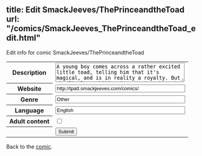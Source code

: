 title: Edit SmackJeeves/ThePrinceandtheToad
url: "/comics/SmackJeeves_ThePrinceandtheToad_edit.html"
---
Edit info for comic SmackJeeves/ThePrinceandtheToad

<form name="comic" action="http://gaepostmail.appspot.com/comic/" method="post">
<table class="comicinfo">
<tr>
<th>Description</th><td><textarea name="description" cols="40" rows="3">A young boy comes across a rather excited little toad, telling him that it's magical, and is in reality a royalty. But the little amphibian isn't quite what the boy expected it to be.</textarea></td>
</tr>
<tr>
<th>Website</th><td><input type="text" name="url" value="http://tpatt.smackjeeves.com/comics/" size="40"/></td>
</tr>
<tr>
<th>Genre</th><td><input type="text" name="genre" value="Other" size="40"/></td>
</tr>
<tr>
<th>Language</th><td><input type="text" name="language" value="English" size="40"/></td>
</tr>
<tr>
<th>Adult content</th><td><input type="checkbox" name="adult" value="adult" /></td>
</tr>
<tr>
<th></th><td>
<input type="hidden" name="comic" value="SmackJeeves_ThePrinceandtheToad" />
<input type="submit" name="submit" value="Submit" />
</td>
</tr>
</table>
</form>

Back to the [comic](SmackJeeves_ThePrinceandtheToad.html).

